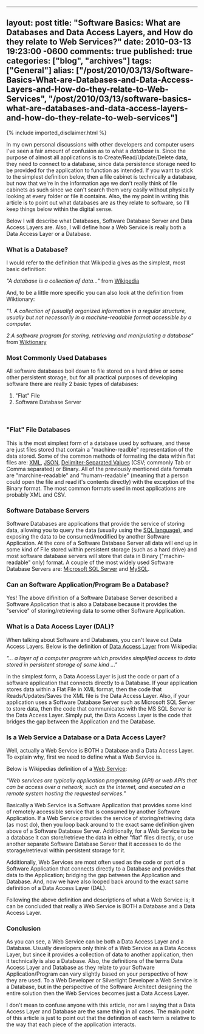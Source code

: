   ---
  layout: post
  title: "Software Basics: What are Databases and Data Access Layers, and How do they relate to Web Services?"
  date: 2010-03-13 19:23:00 -0600
  comments: true
  published: true
  categories: ["blog", "archives"]
  tags: ["General"]
  alias: ["/post/2010/03/13/Software-Basics-What-are-Databases-and-Data-Access-Layers-and-How-do-they-relate-to-Web-Services", "/post/2010/03/13/software-basics-what-are-databases-and-data-access-layers-and-how-do-they-relate-to-web-services"]
  ---
<!-- more -->
{% include imported_disclaimer.html %}
<p>In my own personal discussions with other developers and computer users I've seen a fair amount of confusion as to what a <em>database</em> is. Since the purpose of almost all applications is to Create/Read/Update/Delete data, they need to connect to a database, since data persistence storage need to be provided for the application to function as intended. If you want to stick to the simplest definition below, then a file cabinet is technically a database, but now that we're in the information age we don't really think of file cabinets as such since we can't search them very easily without physically looking at every folder or file it contains. Also, the my point in writing this article is to point out what databases are as they relate to software, so I'll keep things below within the digital sense.</p>
<p>Below I will describe what Databases, Software Database Server and Data Access Layers are. Also, I will define how a Web Service is really both a Data Access Layer or a Database.</p>
<h3>What is a Database?</h3>
<p>I would refer to the definition that Wikipedia gives as the simplest, most basic definition:</p>
<p><em>"A database is a collection of data..."</em> from <a rel="nofollow" href="http://en.wikipedia.org/wiki/Database">Wikipedia</a></p>
<p>And, to be a little more specific you can also look at the definition from Wiktionary:</p>
<p><em>"1. A collection of (usually) organized information in a regular structure, usually but not necessarily in a machine-readable format accessible by a computer.</em></p>
<p><em>2.A software program for storing, retrieving and manipulating a database"</em> from <a rel="nofollow" href="http://en.wiktionary.org/wiki/database">Wiktionary</a></p>
<h3>Most Commonly Used Databases</h3>
<p>All software databases boil down to file stored on a hard drive or some other persistent storage, but for all practical purposes of developing software there are really 2 basic types of databases:</p>
<ol>
<li>"Flat" File</li>
<li>Software Database Server</li>
</ol>
<p>&nbsp;</p>
<h3>"Flat" File Databases</h3>
<p>This is the most simplest form of a database used by software, and these are just files stored that contain a "machine-readble" representation of the data stored. Some of the common methods of formating the data within flat files are: <a href="http://en.wikipedia.org/wiki/XML">XML</a>, <a rel="nofollow" href="http://en.wikipedia.org/wiki/JSON">JSON</a>,&nbsp;<a rel="nofollow" href="http://en.wikipedia.org/wiki/Delimiter-separated_values">Delimiter-Separated Values</a> (CSV; commonly Tab or Comma separated) or Binary. All of the previously mentioned data formats are "marchine-readable" and "humarn-readable" (meaning that a person could open the file and read it's contents directly) with the exception of the Binary format. The most common formats used in most applications are probably XML and CSV.</p>
<h3>Software Database Servers</h3>
<p>Software Databases are applications that provide the service of storing data, allowing you to query the data (usually using the <a rel="nofollow" href="http://en.wikipedia.org/wiki/SQL">SQL language</a>), and exposing the data to be consumed/modified by another Software Application. At the core of a Software Database Server all data will end up in some kind of File stored within persistent storage (such as a hard drive) and most software database servers will store that data in Binary ("machin-readable" only) format. A couple of the most widely used Software Database Servers are: <a rel="nofollow" href="http://en.wikipedia.org/wiki/Microsoft_SQL_Server">Microsoft SQL Server</a> and <a rel="nofollow" href="http://en.wikipedia.org/wiki/MySQL">MySQL</a>.</p>
<h3>Can an Software Application/Program Be a Database?</h3>
<p>Yes! The above difinition of a Software Database Server described a Software Application that is also a Database because it provides the "service" of storing/retrieving data to some other Software Application.</p>
<h3>What is a Data Access Layer (DAL)?</h3>
<p>When talking about Software and Databases, you can't leave out Data Access Layers. Below is the definition of <a rel="nofollow" href="http://en.wikipedia.org/wiki/Data_access_layer">Data Access Layer</a> from Wikipedia:</p>
<p><em>"... a layer of a computer program which provides simplified access to data stored in persistent storage of some kind ..."</em></p>
<p>in the simplest form, a Data Access Layer is just the code or part of a software application that connects directly to a Database. If your application stores data within a Flat File in XML format, then the code that Reads/Updates/Saves the XML file is the Data Access Layer. Also, if your application uses a Software Database Server such as Microsoft SQL Server to store data, then the code that communicates with the MS SQL Server is the Data Access Layer. Simply put, the Data Access Layer is the code that bridges the gap between the Application and the Database.</p>
<h3>Is a Web Service a Database or a Data Access Layer?</h3>
<p>Well, actually a Web Service is BOTH a Database and a Data Access Layer. To explain why, first we need to define what a Web Service is.</p>
<p>Below is Wikipedias definition of a <a rel="nofollow" href="http://en.wikipedia.org/wiki/Web_service">Web Service</a>:</p>
<p><em>"Web services are typically application programming (API) or web APIs that can be access over a network, such as the Internet, and executed on a remote system hosting the requested services."</em></p>
<p>Basically a Web Service is a Software Application that provides some kind of remotely accessible service that is consumed by another Software Application. If a Web Service provides the service of storing/retrieving data (as most do), then you loop back around to the exact same definition given above of a Software Database Server. Additionally, for a Web Service to be a database it can store/retrieve the data in either "flat" files directly, or use another separate Software Database Server that it accesses to do the storage/retrieval within persistent storage for it.</p>
<p>Additionally, Web Services are most often used as the code or part of a Software Application that connects directly to a Database and provides that data to the Application; bridging the gap between the Application and Database. And, now we have also looped back around to the exact same definition of a Data Access Layer (DAL).</p>
<p>Following the above definition and descriptions of what a Web Service is; it can be concluded that really a Web Service is BOTH a Database and a Data Access Layer.</p>
<h3>Conclusion</h3>
<p>As you can see, a Web Service can be both a Data Access Layer and a Database. Usually developers only think of a Web Service as a Data Access Layer, but since it provides a collection of data to another application, then it technically is also a Database. Also, the definitions of the terms Data Access Layer and Database as they relate to your Software Application/Program can vary slightly based on your perspective of how they are used. To a Web Developer or Silverlight Developer a Web Service is a Database, but in the perspective of the Software Architect designing the entire solution then the Web Services becomes just a Data Access Layer.</p>
<p>I don't mean to confuse anyone with this article, nor am I saying that a Data Access Layer and Database are the same thing in all cases. The main point of this article is just to point out that the definition of each term is relative to the way that each piece of the application interacts.</p>
